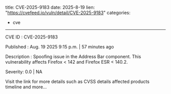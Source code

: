  
title: CVE-2025-9183
date: 2025-8-19
lien: "https://cvefeed.io/vuln/detail/CVE-2025-9183"
categories:
  - cve
---

CVE ID : CVE-2025-9183

Published :  Aug. 19
2025
9:15 p.m. | 57 minutes ago

Description : Spoofing issue in the Address Bar component. This vulnerability affects Firefox < 142 and Firefox ESR < 140.2.

Severity: 0.0 | NA

Visit the link for more details
such as CVSS details
affected products
timeline
and more...
